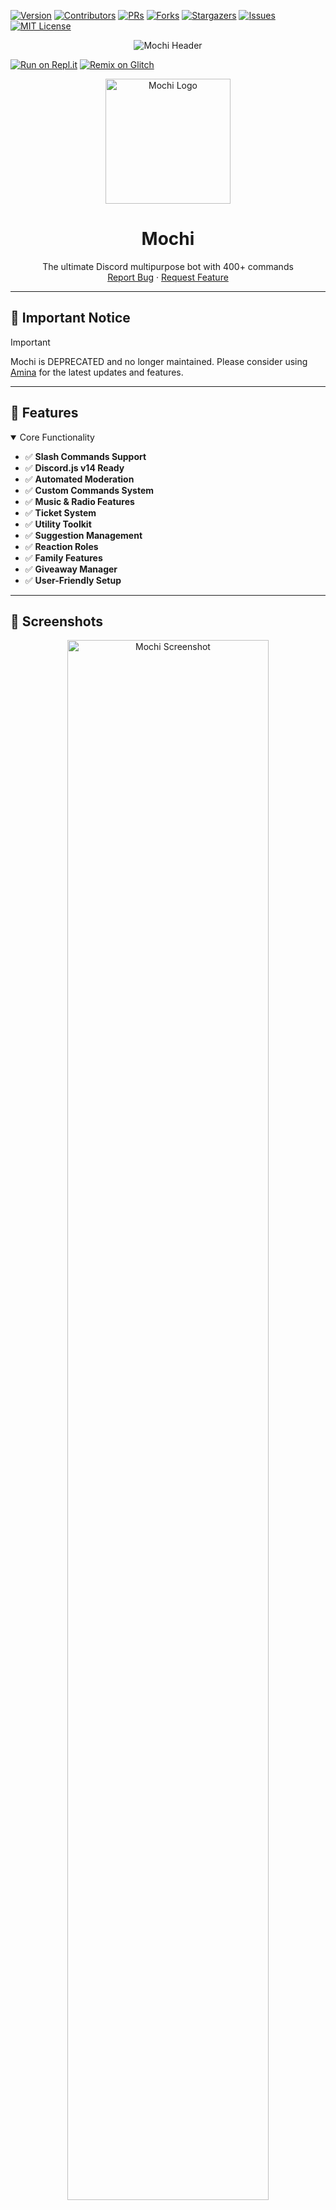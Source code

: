 [![Version][version-shield]][version-url] [![Contributors][contributors-shield]][contributors-url]
[![PRs][pr-shield]][pr-url] [![Forks][forks-shield]][forks-url]
[![Stargazers][stars-shield]][stars-url] [![Issues][issues-shield]][issues-url]
[![MIT License][license-shield]][license-url]

<center>
  <img src="https://capsule-render.vercel.app/api?type=waving&color=gradient&height=200&section=header&text=Mochi&fontSize=80&fontAlignY=35&animation=twinkling&fontColor=gradient" alt="Mochi Header"/>
</center>

[![Run on Repl.it](https://repl.it/badge/github/iamvikshan/Mochi)](https://replit.com/@vikshan/Mochi)
[![Remix on Glitch](https://cdn.glitch.com/2703baf2-b643-4da7-ab91-7ee2a2d00b5b%2Fremix-button.svg)](https://glitch.com/edit/#!/import/github/iamvikshan/Mochi)

<p align="center">
  <a href="https://github.com/iamvikshan/mochi">
    <img src="https://cdn.discordapp.com/attachments/1072562937732026439/1163539374282117140/logo.png" alt="Mochi Logo" width="200" height="200"/>
  </a>

  <h1 align="center">Mochi</h1>

  <p align="center">
    The ultimate Discord multipurpose bot with 400+ commands
    <br />
    <a href="https://github.com/iamvikshan/mochi/issues">Report Bug</a>
    ·
    <a href="https://github.com/iamvikshan/mochi/issues">Request Feature</a>
  </p>
</p>

---

## 📌 Important Notice

> [!IMPORTANT]
>
> Mochi is DEPRECATED and no longer maintained. Please consider using
> [Amina](github.com/iamvikshan/amina) for the latest updates and features.

---

## 🚀 Features

<details open>
<summary>Core Functionality</summary>

- ✅ **Slash Commands Support**
- ✅ **Discord.js v14 Ready**
- ✅ **Automated Moderation**
- ✅ **Custom Commands System**
- ✅ **Music & Radio Features**
- ✅ **Ticket System**
- ✅ **Utility Toolkit**
- ✅ **Suggestion Management**
- ✅ **Reaction Roles**
- ✅ **Family Features**
- ✅ **Giveaway Manager**
- ✅ **User-Friendly Setup**
</details>

---

## 📸 Screenshots

<p align="center">
  <img src="https://cdn.discordapp.com/attachments/778665159316209748/1055832339328024666/207117434-d98356b1-bf19-418e-9e12-0ef83e0d9a21.png" alt="Mochi Screenshot" width="80%"/>
</p>

---

## 🛠️ Requirements

- **Node.js** v20.18.1+
  > **Note:** You may need to rebuild the canvas module for Node.js versions < v20.18.1
- **Java** v13 (for Lavalink)
- **PM2** (process manager)
- **Discord Token** - [Create App](https://discord.com/developers/applications)
- **MongoDB** Connection String - [Get Here](https://cloud.mongodb.com)
- **Giphy API Key** - [Get Here](https://developers.giphy.com)
- **OpenAI API Key** (optional for AI features)
- **Spotify Credentials** (for music features)

---

## 🚀 Quick Start

```bash
# Clone the repository
git clone https://github.com/iamvikshan/mochi.git
cd Mochi

# Install dependencies
npm install

# Setup environment
cp .env.example .env
# ⚠️ Configure your .env file with required tokens

# Development run
npm run dev

# Production run with PM2
npm install -g pm2
npm run start
```

---

## 🤝 Support

Join our community for help and updates:  
[![Discord Server](https://invidget.switchblade.xyz/uMgS9evnmv)](https://discord.gg/uMgS9evnmv)

---

## ❤️ Support Development

Your donations help maintain and improve Mochi:  
[![Sponsor](https://img.shields.io/badge/Sponsor-on%20GitHub-red?logo=github)](https://github.com/sponsors/iamvikshan)

---

[version-shield]: https://img.shields.io/github/package-json/v/iamvikshan/Mochi?style=for-the-badge
[version-url]: https://github.com/iamvikshan/mochi
[pr-shield]: https://img.shields.io/github/issues-pr/iamvikshan/Mochi?style=for-the-badge
[pr-url]: https://github.com/iamvikshan/mochi/pulls
[contributors-shield]:
  https://img.shields.io/github/contributors/iamvikshan/Mochi.svg?style=for-the-badge
[contributors-url]: https://github.com/iamvikshan/mochi/graphs/contributors
[forks-shield]: https://img.shields.io/github/forks/iamvikshan/Mochi.svg?style=for-the-badge
[forks-url]: https://github.com/iamvikshan/mochi/network/members
[stars-shield]: https://img.shields.io/github/stars/iamvikshan/Mochi.svg?style=for-the-badge
[stars-url]: https://github.com/iamvikshan/mochi/stargazers
[issues-shield]: https://img.shields.io/github/issues/iamvikshan/Mochi.svg?style=for-the-badge
[issues-url]: https://github.com/iamvikshan/mochi/issues
[license-shield]: https://img.shields.io/github/license/iamvikshan/Mochi.svg?style=for-the-badge
[license-url]: https://github.com/iamvikshan/mochi/blob/master/LICENSE

![Repobeats analytics](https://repobeats.axiom.co/api/embed/61dc64e7e66cf5541e1511ad2c822c17ad581352.svg)

